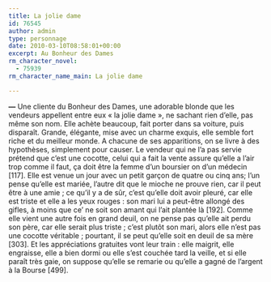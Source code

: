 ```yaml
---
title: La jolie dame
id: 76545
author: admin
type: personnage
date: 2010-03-10T08:58:01+00:00
excerpt: Au Bonheur des Dames
rm_character_novel:
  - 75939
rm_character_name_main: La jolie dame

---
```

**—** Une cliente du Bonheur des Dames, une adorable blonde que les vendeurs appellent entre eux « la jolie dame », ne sachant rien d&rsquo;elle, pas même son nom. Elle achète beaucoup, fait porter dans sa voiture, puis disparaît. Grande, élégante, mise avec un charme exquis, elle semble fort riche et du meilleur monde. A chacune de ses apparitions, on se livre à des hypothèses, simplement pour causer. Le vendeur qui ne l&rsquo;a pas servie prétend que c&rsquo;est une cocotte, celui qui a fait la vente assure qu&rsquo;elle a l&rsquo;air trop comme il faut, ça doit être la femme d&rsquo;un boursier on d&rsquo;un médecin [117]. Elle est venue un jour avec un petit garçon de quatre ou cinq ans; l&rsquo;un pense qu&rsquo;elle est mariée, l&rsquo;autre dit que le mioche ne prouve rien, car il peut être à une amie ; ce qu&rsquo;il y a de sûr, c&rsquo;est qu&rsquo;elle doit avoir pleuré, car elle est triste et elle a les yeux rouges : son mari lui a peut-être allongé des gifles, à moins que ce&rsquo; ne soit son amant qui l&rsquo;ait plantée là [192]. Comme elle vient une autre fois en grand deuil, on ne pense pas qu&rsquo;elle ait perdu son père, car elle serait plus triste ; c&rsquo;est plutôt son mari, alors elle n&rsquo;est pas une cocotte véritable ; pourtant, il se peut qu&rsquo;elle soit en deuil de sa mère [303]. Et les appréciations gratuites vont leur train : elle maigrit, elle engraisse, elle a bien dormi ou elle s&rsquo;est couchée tard la veille, et si elle paraît très gaie, on suppose qu&rsquo;elle se remarie ou qu&rsquo;elle a gagné de l&rsquo;argent à la Bourse [499]. 